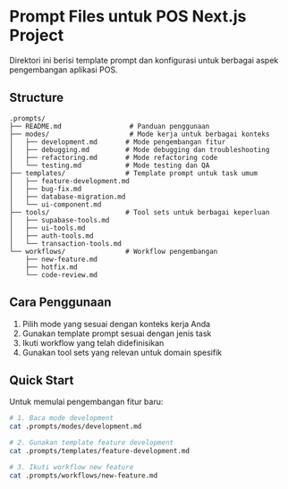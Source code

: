 # Prompt Files untuk POS Next.js Project

Direktori ini berisi template prompt dan konfigurasi untuk berbagai aspek pengembangan aplikasi POS.

## Structure

```
.prompts/
├── README.md                 # Panduan penggunaan
├── modes/                    # Mode kerja untuk berbagai konteks
│   ├── development.md       # Mode pengembangan fitur
│   ├── debugging.md         # Mode debugging dan troubleshooting
│   ├── refactoring.md       # Mode refactoring code
│   └── testing.md           # Mode testing dan QA
├── templates/               # Template prompt untuk task umum
│   ├── feature-development.md
│   ├── bug-fix.md
│   ├── database-migration.md
│   └── ui-component.md
├── tools/                   # Tool sets untuk berbagai keperluan
│   ├── supabase-tools.md
│   ├── ui-tools.md
│   ├── auth-tools.md
│   └── transaction-tools.md
└── workflows/               # Workflow pengembangan
    ├── new-feature.md
    ├── hotfix.md
    └── code-review.md
```

## Cara Penggunaan

1. Pilih mode yang sesuai dengan konteks kerja Anda
2. Gunakan template prompt sesuai dengan jenis task
3. Ikuti workflow yang telah didefinisikan
4. Gunakan tool sets yang relevan untuk domain spesifik

## Quick Start

Untuk memulai pengembangan fitur baru:

```bash
# 1. Baca mode development
cat .prompts/modes/development.md

# 2. Gunakan template feature development
cat .prompts/templates/feature-development.md

# 3. Ikuti workflow new feature
cat .prompts/workflows/new-feature.md
```
